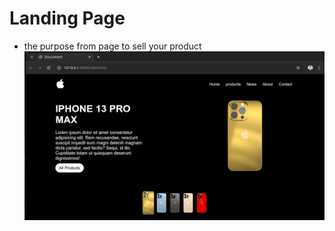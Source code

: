 # Landing Page
- the purpose from page to sell your product
![Live photo for landing page](photo/LandingPage.png)